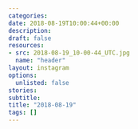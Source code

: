 ```yaml
---
categories:
date: 2018-08-19T10:00:44+00:00
description:
draft: false
resources:
- src: 2018-08-19_10-00-44_UTC.jpg
  name: "header"
layout: instagram
options:
  unlisted: false
stories:
subtitle:
title: "2018-08-19"
tags: []
---
```


 
